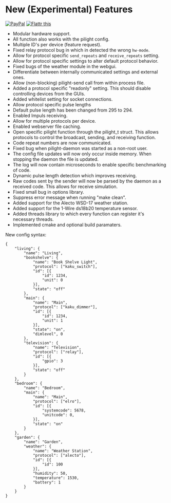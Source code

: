 New (Experimental) Features
=======
<a class="donate" href="https://www.paypal.com/cgi-bin/webscr?cmd=_donations&business=curlymoo1%40gmail%2ecom&lc=US&item_name=curlymoo&no_note=0&currency_code=USD&bn=PP%2dDonationsBF%3abtn_donate_SM%2egif%3aNonHostedGuest" target="_blank">
<img alt="PayPal" title="PayPal" border="0" src="https://www.paypalobjects.com/en_US/i/btn/btn_donate_SM.gif" style="max-width:100%;"></a>
<a href="https://flattr.com/submit/auto?user_id=pilight&url=http%3A%2F%2Fwww.pilight.org" target="_blank"><img src="http://api.flattr.com/button/flattr-badge-large.png" alt="Flattr this" title="Flattr this" border="0"></a>

- Modular hardware support.
- All function also works with the pilight config.
- Multiple ID's per device (feature request).
- Fixed relay protocol bug in which in detected the wrong `hw-mode`.
- Allow for protocol specific `send_repeats` and `receive_repeats` setting.
- Allow for protocol specific settings to alter default protocol behavior.
- Fixed bugs of the weather module in the webgui.
- Differentiate between internally communicated settings and external ones.
- Allow (non-blocking) pilight-send call from within process file.
- Added a protocol specific "readonly" setting. This should disable controlling devices from the GUIs.
- Added whitelist setting for socket connections.
- Allow protocol specific pulse lengths
- Default pulse length has been changed from 295 to 294.
- Enabled Impuls receiving.
- Allow for multiple protocols per device.
- Enabled webserver file caching.
- Open specific pilight function through the pilight_t struct. This allows protocols to control the broadcast, sending, and receiving function.
- Code repeat numbers are now communicated.
- Fixed bug when pilight-daemon was started as a non-root user.
- The config file updates will now only occur inside memory. When stopping the daemon the file is updated.
- The log will now contain microseconds to enable specific benchmarking of code.
- Dynamic pulse length detection which improves receiving.
- Raw codes sent by the sender will now be parsed by the daemon as a received code. This allows for receive simulation.
- Fixed small bug in options library.
- Suppress error message when running "make clean".
- Added support for the Alecto WSD-17 weather station.
- Added support for the 1-Wire ds18b20 temperature sensor.
- Added threads library to which every function can register it's necessary threads.
- Implemented cmake and optional build paramaters.

New config syntax:

```
{
	"living": {
		"name": "Living",
		"bookshelve": {
			"name": "Book Shelve Light",
			"protocol": ["kaku_switch"],
			"id": [{
				"id": 1234,
				"unit": 0
			}],
			"state": "off"
		},
		"main": {
			"name": "Main",
			"protocol": ["kaku_dimmer"],
			"id": [{
				"id": 1234,
				"unit": 1
			}],
			"state": "on",
			"dimlevel", 0
		},
		"television": {
			"name": "Television",
			"protocol": ["relay"],
			"id": [{
				"gpio": 3
			}],
			"state": "off"
		} 
	},
	"bedroom": {
		"name": "Bedroom",
		"main": {
			"name": "Main",
			"protocol": ["elro"],
			"id": [{
				"systemcode": 5678,
				"unitcode": 0,
			}],
			"state": "on"
		}
	},
	"garden": {
		"name": "Garden",
		"weather": {
			"name": "Weather Station",
			"protocol": ["alecto"],
			"id": [{
				"id": 100
			}],
			"humidity": 50,
			"temperature": 1530,
			"battery": 1
		}
	}		
}
```
